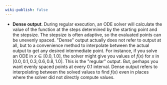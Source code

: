 ```yaml
---
wiki-publish: false
---
```

- **Dense output**. During regular execution, an ODE solver will calculate the value of the function at the steps determined by the starting point and the stepsize. The stepsize is often adaptive, so the evaluated points can be unevenly spaced. "Dense" output actually does not refer to output at all, but to a convenience method to interpolate between the actual output to get any desired intermediate point. For instance, if you solve an ODE in $x \in[0.0,1.0]$, the solver might give you values of $f(x)$ for $x$ in $[0.0,0.1,0.3,0.6,0.8,1.0]$. This is the "regular" output. But, perhaps you want evenly spaced points at every $0.1$ interval. Dense output refers to interpolating between the solved values to find $f(x)$ even in places where the solver did not directly compute values.